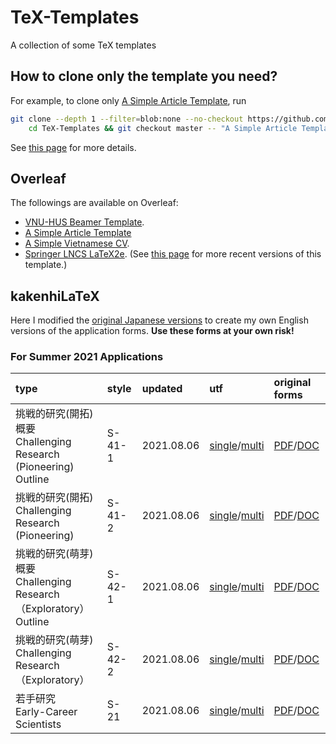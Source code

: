 # TeX-Templates
A collection of some TeX templates

## How to clone only the template you need?

For example, to clone only [A Simple Article Template](A%20Simple%20Article%20Template), run

```bash
git clone --depth 1 --filter=blob:none --no-checkout https://github.com/hoanganhduc/TeX-Templates/ && \
	cd TeX-Templates && git checkout master -- "A Simple Article Template"
```

See [this page](https://stackoverflow.com/questions/600079/how-do-i-clone-a-subdirectory-only-of-a-git-repository) for more details.

## Overleaf

The followings are available on Overleaf: 
* [VNU-HUS Beamer Template](https://www.overleaf.com/latex/templates/vnu-hus-beamer-template/ydpsvsdhphrg).
* [A Simple Article Template](https://www.overleaf.com/latex/templates/a-simple-article-template/gdsdkccmjnxg)
* [A Simple Vietnamese CV](https://www.overleaf.com/latex/templates/ly-lich-khoa-hoc/tgxzgkzdsbpk).
* [Springer LNCS LaTeX2e](https://www.overleaf.com/latex/templates/springer-lecture-notes-in-computer-science/kzwwpvhwnvfj#.WuA4JS5uZpi). (See [this page](https://www.springer.com/gp/computer-science/lncs/conference-proceedings-guidelines) for more recent versions of this template.)

## kakenhiLaTeX

Here I modified the [original Japanese versions](http://osksn2.hep.sci.osaka-u.ac.jp/~taku/kakenhiLaTeX/) to create my own English versions of the application forms.
**Use these forms at your own risk!**

### For Summer 2021 Applications

| **type** | **style** | **updated** | **utf** | **original forms** |
|:---------|:----------|:------------|:--------|:-------------------|
| 挑戦的研究(開拓)概要 <br>Challenging Research (Pioneering) Outline	 | S-41-1 | 2021.08.06 | [single](kakenhiLaTeX/2021_fall/chousenteki_kaitaku_abst_utf_single)/[multi](kakenhiLaTeX/2021_fall/chousenteki_kaitaku_abst_utf_multi) | [PDF](kakenhiLaTeX/2021_fall/original_forms/s-41-1_e.pdf)/[DOC](kakenhiLaTeX/2021_fall/original_forms/s-41-1_e.doc) |
| 挑戦的研究(開拓) <br>Challenging Research (Pioneering) | S-41-2 | 2021.08.06 | [single](kakenhiLaTeX/2021_fall/chousenteki_kaitaku_utf_single)/[multi](kakenhiLaTeX/2021_fall/chousenteki_kaitaku_utf_multi) | [PDF](kakenhiLaTeX/2021_fall/original_forms/s-41-2_e.pdf)/[DOC](kakenhiLaTeX/2021_fall/original_forms/s-41-2_e.doc) |
| 挑戦的研究(萌芽)概要 <br>Challenging Research （Exploratory） Outline	 | S-42-1 | 2021.08.06 | [single](kakenhiLaTeX/2021_fall/chousenteki_houga_abst_utf_single)/[multi](kakenhiLaTeX/2021_fall/chousenteki_houga_abst_utf_multi) | [PDF](kakenhiLaTeX/2021_fall/original_forms/s-42-1_e.pdf)/[DOC](kakenhiLaTeX/2021_fall/original_forms/s-42-1_e.doc) |
| 挑戦的研究(萌芽) <br>Challenging Research （Exploratory）	 | S-42-2 | 2021.08.06 | [single](kakenhiLaTeX/2021_fall/chousenteki_houga_utf_single)/[multi](kakenhiLaTeX/2021_fall/chousenteki_houga_utf_multi) | [PDF](kakenhiLaTeX/2021_fall/original_forms/s-42-2_e.pdf)/[DOC](kakenhiLaTeX/2021_fall/original_forms/s-42-2_e.doc) |
| 若手研究 <br>Early-Career Scientists	 | S-21 | 2021.08.06 | [single](kakenhiLaTeX/2021_fall/wakate_utf_single)/[multi](kakenhiLaTeX/2021_fall/wakate_utf_multi) | [PDF](kakenhiLaTeX/2021_fall/original_forms/s-21_e.pdf)/[DOC](kakenhiLaTeX/2021_fall/original_forms/s-21_e.doc) |